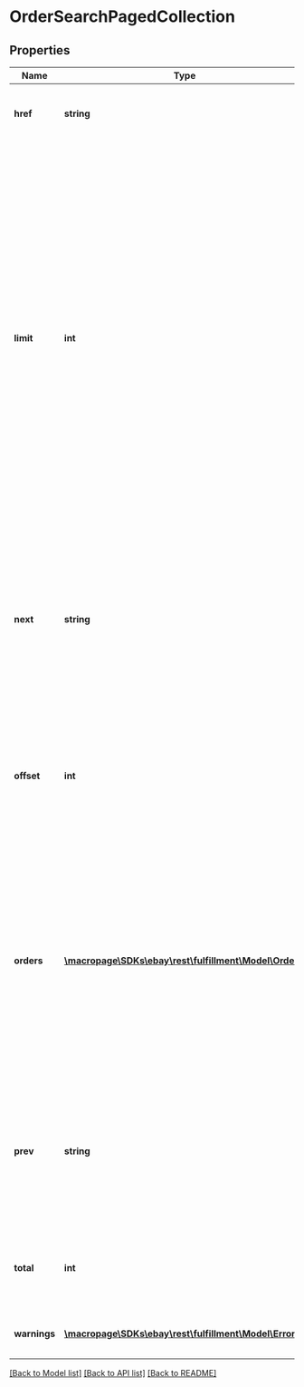 # OrderSearchPagedCollection

## Properties
Name | Type | Description | Notes
------------ | ------------- | ------------- | -------------
**href** | **string** | The URI of the getOrders call request that produced the current page of the result set. | [optional] 
**limit** | **int** | The maximum number of orders returned per page of the result set. The limit value can be passed in as a query parameter, or if omitted, its value defaults to 50. Note: If this is the last or only page of the result set, the page may contain fewer orders than the limit value. To determine the number of pages in a result set, divide the total value (total number of orders matching input criteria) by this limit value, and then round up to the next integer. For example, if the total value was 120 (120 total orders) and the limit value was 50 (show 50 orders per page), the total number of pages in the result set is three, so the seller would have to make three separate getOrders calls to view all orders matching the input criteria. Default: 50 | [optional] 
**next** | **string** | The getOrders call URI to use if you wish to view the next page of the result set. For example, the following URI returns records 41 thru 50 from the collection of orders: path/order?limit&#x3D;10&amp;amp;offset&#x3D;40 This field is only returned if there is a next page of results to view based on the current input criteria. | [optional] 
**offset** | **int** | The number of results skipped in the result set before listing the first returned result. This value can be set in the request with the offset query parameter. Note: The items in a paginated result set use a zero-based list where the first item in the list has an offset of 0. | [optional] 
**orders** | [**\macropage\SDKs\ebay\rest\fulfillment\Model\Order[]**](Order.md) | This array contains one or more orders that are part of the current result set, that is controlled by the input criteria. The details of each order include information about the buyer, order history, shipping fulfillments, line items, costs, payments, and order fulfillment status. By default, orders are returned according to creation date (oldest to newest), but the order will vary according to any filter that is set in request. | [optional] 
**prev** | **string** | The getOrders call URI for the previous result set. For example, the following URI returns orders 21 thru 30 from the collection of orders: path/order?limit&#x3D;10&amp;amp;offset&#x3D;20 This field is only returned if there is a previous page of results to view based on the current input criteria. | [optional] 
**total** | **int** | The total number of orders in the results set based on the current input criteria. Note: If no orders are found, this field is returned with a value of 0. | [optional] 
**warnings** | [**\macropage\SDKs\ebay\rest\fulfillment\Model\Error[]**](Error.md) | This array is returned if one or more errors or warnings occur with the call request. | [optional] 

[[Back to Model list]](../README.md#documentation-for-models) [[Back to API list]](../README.md#documentation-for-api-endpoints) [[Back to README]](../README.md)


